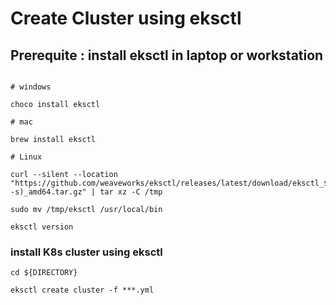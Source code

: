 # Create Cluster using eksctl

## Prerequite : install eksctl in laptop or workstation

```

# windows 

choco install eksctl

# mac

brew install eksctl

# Linux

curl --silent --location "https://github.com/weaveworks/eksctl/releases/latest/download/eksctl_$(uname -s)_amd64.tar.gz" | tar xz -C /tmp

sudo mv /tmp/eksctl /usr/local/bin

eksctl version
```

### install K8s cluster using eksctl

```
cd ${DIRECTORY}

eksctl create cluster -f ***.yml

```
